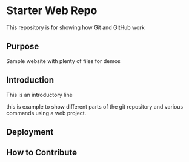 # Starter Web Repo

This repository is for showing how Git and GitHub work

## Purpose

Sample website with plenty of files for demos

## Introduction
This is an introductory line

this is example to show different parts of the git repository and various commands using a web project.

## Deployment

## How to Contribute
